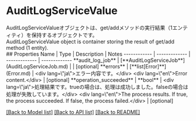 # AuditLogServiceValue

<div lang=\"ja\">AuditLogServiceValueオブジェクトは、get/addメソッドの実行結果（1エンティティ）を保持するオブジェクトです。</div> <div lang=\"en\">AuditLogServiceValue object is container storing the result of get/add method (1 entity).</div> 
## Properties
Name | Type | Description | Notes
------------ | ------------- | ------------- | -------------
**audit_log_job** | [**AuditLogServiceJob**](AuditLogServiceJob.md) |  | [optional] 
**errors** | [**list[Error]**](Error.md) | &lt;div lang&#x3D;\&quot;ja\&quot;&gt;エラー内容です。&lt;/div&gt; &lt;div lang&#x3D;\&quot;en\&quot;&gt;Error content.&lt;/div&gt;  | [optional] 
**operation_succeeded** | **bool** | &lt;div lang&#x3D;\&quot;ja\&quot;&gt;処理結果です。trueの場合は、処理は成功しました。falseの場合は処理が失敗しています。&lt;/div&gt; &lt;div lang&#x3D;\&quot;en\&quot;&gt;The process results. If true, the process succeeded. If false, the process failed.&lt;/div&gt;  | [optional] 

[[Back to Model list]](../README.md#documentation-for-models) [[Back to API list]](../README.md#documentation-for-api-endpoints) [[Back to README]](../README.md)


